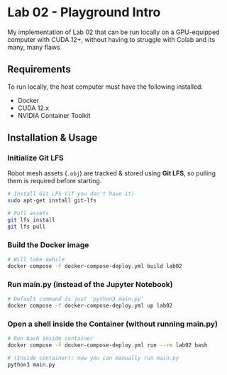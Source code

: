 # Lab 02 - Playground Intro

My implementation of Lab 02 that can be run locally on a GPU-equipped computer with CUDA 12+, without having to struggle with Colab and its many, many flaws

## Requirements
To run locally, the host computer must have the following installed:
- Docker
- CUDA 12.x
- NVIDIA Container Toolkit

## Installation & Usage
### Initialize Git LFS
Robot mesh assets (`.obj`) are tracked & stored using **Git LFS**, so pulling them is required before starting.

```bash
# Install Git LFS (if you don't have it)
sudo apt-get install git-lfs

# Pull assets
git lfs install
git lfs pull
```

### Build the Docker image
```bash
# Will take awhile
docker compose -f docker-compose-deploy.yml build lab02
```

### Run main.py (instead of the Jupyter Notebook)

```bash
# Default command is just 'python3 main.py'
docker compose -f docker-compose-deploy.yml up lab02
```

### Open a shell inside the Container (without running main.py)
```bash
# Run bash inside container
docker compose -f docker-compose-deploy.yml run --rm lab02 bash

# (Inside container): now you can manually run main.py
python3 main.py
```